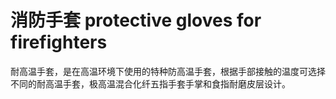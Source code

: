 # 消防手套 protective gloves for firefighters
耐高温手套，是在高温环境下使用的特种防高温手套，根据手部接触的温度可选择不同的耐高温手套，极高温混合化纤五指手套手掌和食指耐磨皮层设计。

